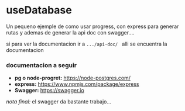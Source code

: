 
# useDatabase

Un pequeno ejemple de como usar progress, con express para generar rutas y ademas de generar la api doc con swagger....

si para ver la documentacion ir a `.../api-doc/ ` alli se encuentra la documentacion

### documentacion a seguir

- __pg o node-progret:__ https://node-postgres.com/
- __express:__ https://www.npmjs.com/package/express
- __Swagger:__ https://swagger.io  

_nota final:_ el swagger da bastante trabajo...